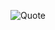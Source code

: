 ![Quote](https://github-readme-quotes.herokuapp.com/quote?theme=tokyonight&animation=grow_out_in&layout=default&font=default)
